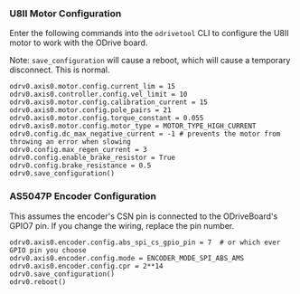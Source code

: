 ### U8II Motor Configuration

Enter the following commands into the `odrivetool` CLI to configure the U8II motor to work with the ODrive board.

Note: `save_configuration` will cause a reboot, which will cause a temporary disconnect. This is normal.

```
odrv0.axis0.motor.config.current_lim = 15
odrv0.axis0.controller.config.vel_limit = 10
odrv0.axis0.motor.config.calibration_current = 15
odrv0.axis0.motor.config.pole_pairs = 21
odrv0.axis0.motor.config.torque_constant = 0.055
odrv0.axis0.motor.config.motor_type = MOTOR_TYPE_HIGH_CURRENT
odrv0.config.dc_max_negative_current = -1 # prevents the motor from throwing an error when slowing
odrv0.config.max_regen_current = 3
odrv0.config.enable_brake_resistor = True
odrv0.config.brake_resistance = 0.5
odrv0.save_configuration()
```

### AS5047P Encoder Configuration
This assumes the encoder's CSN pin is connected to the ODriveBoard's GPIO7 pin. If you change the wiring, replace the pin number.
```
odrv0.axis0.encoder.config.abs_spi_cs_gpio_pin = 7  # or which ever GPIO pin you choose
odrv0.axis0.encoder.config.mode = ENCODER_MODE_SPI_ABS_AMS
odrv0.axis0.encoder.config.cpr = 2**14
odrv0.save_configuration()
odrv0.reboot()
```